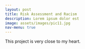 ```yaml
---
layout: post
title: Risk Assessment and Racism 
description: Lorem ipsum dolor est
image: assets/images/pic11.jpg
nav-menu: true
---
```


This project is very close to my heart. 
